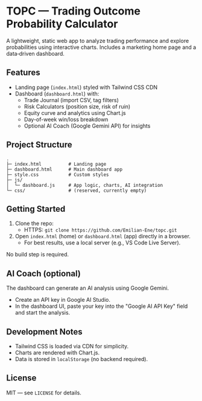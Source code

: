 # TOPC — Trading Outcome Probability Calculator

A lightweight, static web app to analyze trading performance and explore probabilities using interactive charts. Includes a marketing home page and a data‑driven dashboard.

## Features
- Landing page (`index.html`) styled with Tailwind CSS CDN
- Dashboard (`dashboard.html`) with:
  - Trade Journal (import CSV, tag filters)
  - Risk Calculators (position size, risk of ruin)
  - Equity curve and analytics using Chart.js
  - Day-of-week win/loss breakdown
  - Optional AI Coach (Google Gemini API) for insights

## Project Structure
```
.
├─ index.html          # Landing page
├─ dashboard.html      # Main dashboard app
├─ style.css           # Custom styles
├─ js/
│  └─ dashboard.js     # App logic, charts, AI integration
└─ css/                # (reserved, currently empty)
```

## Getting Started
1. Clone the repo:
   - HTTPS: `git clone https://github.com/Emilian-Ene/topc.git`
2. Open `index.html` (home) or `dashboard.html` (app) directly in a browser.
   - For best results, use a local server (e.g., VS Code Live Server).

No build step is required.

## AI Coach (optional)
The dashboard can generate an AI analysis using Google Gemini.
- Create an API key in Google AI Studio.
- In the dashboard UI, paste your key into the "Google AI API Key" field and start the analysis.

## Development Notes
- Tailwind CSS is loaded via CDN for simplicity.
- Charts are rendered with Chart.js.
- Data is stored in `localStorage` (no backend required).

## License
MIT — see `LICENSE` for details.

